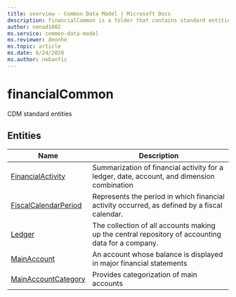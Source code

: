 ```yaml
---
title: overview - Common Data Model | Microsoft Docs
description: financialCommon is a folder that contains standard entities related to the Common Data Model.
author: nenad1002
ms.service: common-data-model
ms.reviewer: deonhe
ms.topic: article
ms.date: 6/24/2020
ms.author: nebanfic
---
```


# financialCommon

CDM standard entities  

## Entities

|Name|Description|
|---|---|
|[FinancialActivity](FinancialActivity.md)|Summarization of financial activity for a ledger, date, account, and dimension combination|
|[FiscalCalendarPeriod](FiscalCalendarPeriod.md)|Represents the period in which financial activity occurred, as defined by a fiscal calendar.|
|[Ledger](Ledger.md)|The collection of all accounts making up the central repository of accounting data for a company.|
|[MainAccount](MainAccount.md)|An account whose balance is displayed in major financial statements|
|[MainAccountCategory](MainAccountCategory.md)|Provides categorization of main accounts|
